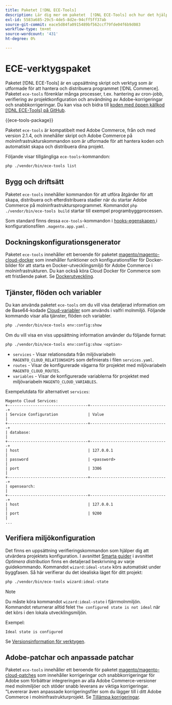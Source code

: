 ```yaml
---
title: Paketet [!DNL ECE-Tools]
description: Lär dig mer om paketet  [!DNL ECE-Tools] och hur det hjälper dig att hantera och distribuera Adobe Commerce.
exl-id: 5583a685-29c5-4de5-8d2e-94cff5ff37ab
source-git-commit: eace5d84fa0915489bf562ccf79fde04f6b9d083
workflow-type: tm+mt
source-wordcount: '431'
ht-degree: 0%

---
```


# ECE-verktygspaket

Paketet [!DNL ECE-Tools] är en uppsättning skript och verktyg som är utformade för att hantera och distribuera programmet [!DNL Commerce]. Paketet `ece-tools` förenklar många processer, t.ex. hantering av cron-jobb, verifiering av projektkonfiguration och användning av Adobe-korrigeringar och snabbkorrigeringar. Du kan visa och bidra till [koden med öppen källkod [!DNL ECE-Tools] på GitHub][ece-repo].

{{ece-tools-package}}

Paketet `ece-tools` är kompatibelt med Adobe Commerce, från och med version 2.1.4, och innehåller skript och Adobe Commerce på molninfrastrukturskommandon som är utformade för att hantera koden och automatiskt skapa och distribuera dina projekt.

Följande visar tillgängliga `ece-tools`-kommandon:

```bash
php ./vendor/bin/ece-tools list
```

## Bygg och driftsätt

Paketet `ece-tools` innehåller kommandon för att utföra åtgärder för att skapa, distribuera och efterdistribuera stadier när du startar Adobe Commerce på molninfrastruktursprogrammet. Kommandot `php ./vendor/bin/ece-tools build` startar till exempel programbyggprocessen.

Som standard finns dessa `ece-tools`-kommandon i [hooks-egenskapen ](../application/hooks-property.md) i konfigurationsfilen `.magento.app.yaml` .

## Dockningskonfigurationsgenerator

Paketet `ece-tools` innehåller ett beroende för paketet [magento/magento-cloud-docker] som innehåller funktioner och konfigurationsfiler för Docker-bilder för att starta en Docker-utvecklingsmiljö för Adobe Commerce i molninfrastrukturen. Du kan också köra Cloud Docker för Commerce som ett fristående paket. Se [Dockerutveckling](../dev-tools/cloud-docker.md).

## Tjänster, flöden och variabler

Du kan använda paketet `ece-tools` om du vill visa detaljerad information om de Base64-kodade [Cloud-variabler](../environment/variables-cloud.md) som används i valfri molnmiljö. Följande kommando visar alla tjänster, flöden och variabler.

```bash
php ./vendor/bin/ece-tools env:config:show
```

Om du vill visa en viss uppsättning information använder du följande format:

```bash
php ./vendor/bin/ece-tools env:config:show <option>
```

- `services` - Visar relationsdata från miljövariabeln `MAGENTO_CLOUD_RELATIONSHIPS` som definierats i filen `services.yaml`.
- `routes` - Visar de konfigurerade vägarna för projektet med miljövariabeln `MAGENTO_CLOUD_ROUTES`.
- `variables` - Visar de konfigurerade variablerna för projektet med miljövariabeln `MAGENTO_CLOUD_VARIABLES`.

Exempelutdata för alternativet `services`:

```terminal
Magento Cloud Services:
+-----------------------------------+----------------------------------+
| Service Configuration             | Value                            |
+-----------------------------------+----------------------------------+
| database:                                                            |
+-----------------------------------+----------------------------------+
| host                              | 127.0.0.1                        |
| password                          | <password>                       |
| port                              | 3306                             |
+-----------------------------------+----------------------------------+
| opensearch:                                                          |
+-----------------------------------+----------------------------------+
| host                              | 127.0.0.1                        |
| port                              | 9200                             |
...
```

## Verifiera miljökonfiguration

Det finns en uppsättning verifieringskommandon som hjälper dig att utvärdera projektets konfiguration. I avsnittet [Smarta guider](../deploy/smart-wizards.md) i avsnittet _Optimera distribution_ finns en detaljerad beskrivning av varje guidekommando. Kommandot `wizard:ideal-state` körs automatiskt under byggfasen. Så här verifierar du det idealiska läget för ditt projekt:

```bash
php ./vendor/bin/ece-tools wizard:ideal-state
```

>[!NOTE]
>
>Du måste köra kommandot `wizard:ideal-state` i fjärrmolnmiljön. Kommandot returnerar alltid felet `The configured state is not ideal` när det körs i den lokala utvecklingsmiljön.

Exempel:

```terminal
Ideal state is configured
```

Se [Versionsinformation för verktygen](../release-notes/cloud-tools-suite.md).

## Adobe-patchar och anpassade patchar

Paketet `ece-tools` innehåller ett beroende för paketet [ magento/magento-cloud-patches] som innehåller korrigeringar och snabbkorrigeringar för Adobe som förbättrar integreringen av alla Adobe Commerce-versioner med molnmiljöer och stöder snabb leverans av viktiga korrigeringar. &quot;Levererar även anpassade korrigeringsfiler som du lägger till i ditt Adobe Commerce i molninfrastrukturprojekt. Se [Tillämpa korrigeringar](../development/apply-patches.md).

<!-- link definitions -->

[ece-repo]: https://github.com/magento/ece-tools
[magento/magento-cloud-docker]: https://github.com/magento/magento-cloud-docker
[magento/magento-cloud-patches]: https://github.com/magento/magento-cloud-patches
